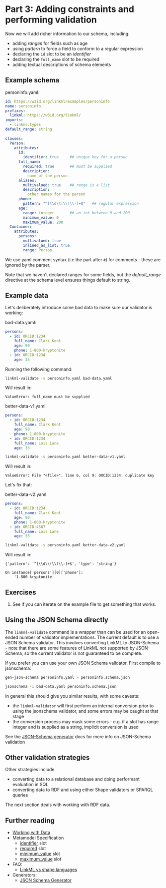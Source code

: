 # Part 3: Adding constraints and performing validation

Now we will add richer information to our schema, including:

 - adding *range*s for fields such as age
 - using *pattern* to force a field to conform to a regular expression
 - declaring the `id` slot to be an *identifier*
 - declaring the `full_name` slot to be required
 - adding textual descriptions of schema elements

## Example schema

personinfo.yaml:

```yaml
id: https://w3id.org/linkml/examples/personinfo
name: personinfo
prefixes:
  linkml: https://w3id.org/linkml/
imports:
  - linkml:types
default_range: string
  
classes:
  Person:
    attributes:
      id:
        identifier: true     ## unique key for a person
      full_name:
        required: true       ## must be supplied
        description:
          name of the person
      aliases:
        multivalued: true    ## range is a list
        description:
          other names for the person
      phone:
        pattern: "^[\\d\\(\\)\\-]+$"   ## regular expression
      age:
        range: integer       ## an int between 0 and 200
        minimum_value: 0
        maximum_value: 200
  Container:
    attributes:
      persons:
        multivalued: true
        inlined_as_list: true
        range: Person
```

We use yaml comment syntax (i.e the part after `#`) for comments - these are ignored by the parser.

Note that we haven't declared ranges for some fields, but the *default_range* directive at the schema level ensures things default to string.

## Example data

Let's deliberately introduce some bad data to make sure our validator is working:

bad-data.yaml:

```yaml
persons:
  - id: ORCID:1234
    full_name: Clark Kent
    age: 90
    phone: 1-800-kryptonite
  - id: ORCID:1234
    age: 33
```

Running the following command:

<!-- FAIL -->
```bash
linkml-validate -s personinfo.yaml bad-data.yaml
```

Will result in:

```
ValueError: full_name must be supplied
```

better-data-v1.yaml:

```yaml
persons:
  - id: ORCID:1234
    full_name: Clark Kent
    age: 90
    phone: 1-800-kryptonite
  - id: ORCID:1234
    full_name: Lois Lane
    age: 33
```

<!-- FAIL -->
```bash
linkml-validate -s personinfo.yaml better-data-v1.yaml
```

Will result in:

```
ValueError: File "<file>", line 6, col 9: ORCID:1234: duplicate key
```

Let's fix that:

better-data-v2.yaml:

```yaml
persons:
  - id: ORCID:1234
    full_name: Clark Kent
    age: 90
    phone: 1-800-kryptonite
  - id: ORCID:4567
    full_name: Lois Lane
    age: 33
```

<!-- FAIL -->
```bash
linkml-validate -s personinfo.yaml better-data-v2.yaml
```

Will result in:

```
{'pattern': '^[\\d\\(\\)\\-]+$', 'type': 'string'}

On instance['persons'][0]['phone']:
    '1-800-kryptonite'
```
## Exercises

 1. See if you can iterate on the example file to get something that works.

## Using the JSON Schema directly

The `linkml-validate` command is a wrapper than can be used for an
open-ended number of validator implementations. The current default is
to use a JSON Schema validator. This involves converting LinkML to
JSON-Schema - note that there are some features of LinkML not
supported by JSON-Schema, so the current validator is not guaranteed
to be complete.

If you prefer you can use your own JSON Schema validator. First compile to jsonschema:

```bash
gen-json-schema personinfo.yaml > personinfo.schema.json
```

<!-- FAIL -->
```bash
jsonschema -i bad-data.yaml personinfo.schema.json
```

In general this should give you similar results, with some caveats:

 - the `linkml-validator` will first perform an internal conversion prior to using the jsonschema validator, and some errors may be caught at that stage
 - the conversion process may mask some errors - e.g. if a slot has range integer and is supplied as a string, implicit conversion is used

See the [JSON-Schema generator](../generators/json-schema) docs for more info on JSON-Schema validation

## Other validation strategies

Other strategies include

 - converting data to a relational database and doing performant evaluation in SQL
 - converting data to RDF and using either Shape validators or SPARQL queries

The next section deals with working with RDF data.

## Further reading

* [Working with Data](../data/working-with-data)
* Metamodel Specification
    * [identifier](https://w3id.org/linkml/identifier) slot
    * [required](https://w3id.org/linkml/required) slot
    * [minimum_value](https://w3id.org/linkml/minimum_value) slot    
    * [maximum_value](https://w3id.org/linkml/maximum_value) slot    
* FAQ:
    - [LinkML vs shape languages](../faq/why-linkml.html#why-should-i-use-linkml-over-shex-shacl)
* Generators:
    - [JSON Schema Generator](../generators/json-schema)
